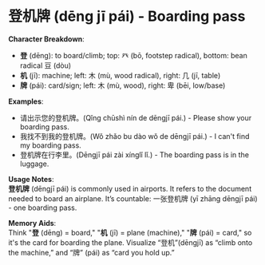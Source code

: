 # **登机牌 (dēng jī pái) - Boarding pass**

**Character Breakdown**:  
- **登** (dēng): to board/climb; top: 癶 (bō, footstep radical), bottom: bean radical 豆 (dòu)  
- **机** (jī): machine; left: 木 (mù, wood radical), right: 几 (jī, table)  
- **牌** (pái): card/sign; left: 木 (mù, wood), right: 卑 (bēi, low/base)

**Examples**:  
- 请出示您的登机牌。(Qǐng chūshì nín de dēngjī pái.) - Please show your boarding pass.  
- 我找不到我的登机牌。(Wǒ zhǎo bu dào wǒ de dēngjī pái.) - I can't find my boarding pass.  
- 登机牌在行李里。(Dēngjī pái zài xínglǐ lǐ.) - The boarding pass is in the luggage.

**Usage Notes**:  
**登机牌** (dēngjī pái) is commonly used in airports. It refers to the document needed to board an airplane. It’s countable: 一张登机牌 (yī zhāng dēngjī pái) - one boarding pass.

**Memory Aids**:  
Think "**登** (dēng) = board," "**机** (jī) = plane (machine)," "**牌** (pái) = card," so it's the card for boarding the plane. Visualize “登机”(dēngjī) as “climb onto the machine,” and “牌” (pái) as “card you hold up.”